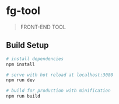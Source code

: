 # fg-tool

> FRONT-END TOOL

## Build Setup

``` bash
# install dependencies
npm install

# serve with hot reload at localhost:3080
npm run dev

# build for production with minification
npm run build

```

